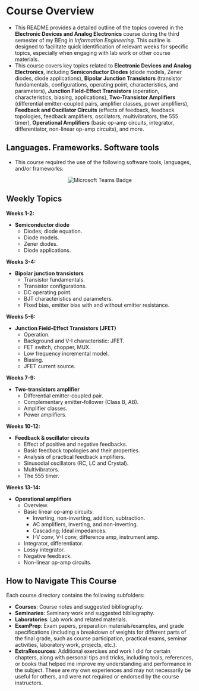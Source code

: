 # Course Overview

- This README provides a detailed outline of the topics covered in the **Electronic Devices and Analog Electronics** course during the third semester of my BEng in _Information Engineering_. This outline is designed to facilitate quick identification of relevant weeks for specific topics, especially when engaging with lab work or other course materials.
- This course covers key topics related to **Electronic Devices and Analog Electronics**, including **Semiconductor Diodes** (diode models, Zener diodes, diode applications), **Bipolar Junction Transistors** (transistor fundamentals, configurations, operating point, characteristics, and parameters), **Junction Field-Effect Transistors** (operation, characteristics, biasing, applications), **Two-Transistor Amplifiers** (differential emitter-coupled pairs, amplifier classes, power amplifiers), **Feedback and Oscillator Circuits** (effects of feedback, feedback topologies, feedback amplifiers, oscillators, multivibrators, the 555 timer), **Operational Amplifiers** (basic op-amp circuits, integrator, differentiator, non-linear op-amp circuits), and more.

## Languages. Frameworks. Software tools

- This course required the use of the following software tools, languages, and/or frameworks:

<div align="center">
  
<p>
  <img alt="Microsoft Teams Badge" src="https://img.shields.io/badge/Microsoft Teams-%236264A7?style=for-the-badge&logo=microsoftteams&logoColor=white">
</p>
  
</div>

## Weekly Topics

**Weeks 1-2:** 
- **Semiconductor diode**
  - Diodes; diode equation.
  - Diode models.
  - Zener diodes.
  - Diode applications.

**Weeks 3-4:**
- **Bipolar junction transistors**
  - Transistor fundamentals.
  - Transistor configurations.
  - DC operating point.
  - BJT characteristics and parameters.
  - Fixed bias, emitter bias with and without emitter resistance.

**Weeks 5-6:**
- **Junction Field-Effect Transistors (JFET)**
  - Operation.
  - Background and V-I characteristic: JFET.
  - FET switch, chopper, MUX.
  - Low frequency incremental model.
  - Biasing.
  - JFET current source.

**Weeks 7-9:**
- **Two-transistors amplifier**
  - Differential emitter-coupled pair.
  - Complementary emitter-follower (Class B, AB).
  - Amplifier classes.
  - Power amplifiers.

**Weeks 10-12:**
- **Feedback & oscillator circuits**
  - Effect of positive and negative feedbacks.
  - Basic feedback topologies and their properties.
  - Analysis of practical feedback amplifiers.
  - Sinusodial oscillators (RC, LC and Crystal).
  - Multivibrators.
  - The 555 timer.

**Weeks 13-14:**
- **Operational amplifiers**
  - Overview.
  - Basic linear op-amp circuits:
    - Inverting, non-inverting, addition, subtraction.
    - AC amplifiers, inverting, and non-inverting.
    - Cascading; Ideal impedances.
    - I-V conv, V-I conv, difference amp, instrument amp.
  - Integrator, differentiator.
  - Lossy integrator.
  - Negative feedback.
  - Non-linear op-amp circuits. 

## How to Navigate This Course

Each course directory contains the following subfolders:

- **Courses**: Course notes and suggested bibliography.
- **Seminaries**: Seminary work and suggested bibliography.
- **Laboratories**: Lab work and related materials.
- **ExamPrep**: Exam papers, preparation materials/examples, and grade specifications (including a breakdown of weights for different parts of the final grade, such as course participation, practical exams, seminar activities, laboratory work, projects, etc.).
- **ExtraResources**: Additional exercises and work I did for certain chapters, along with personal tips and tricks, including tools, references, or books that helped me improve my understanding and performance in the subject. These are my own experiences and may not necessarily be useful for others, and were not required or endorsed by the course instructors.
